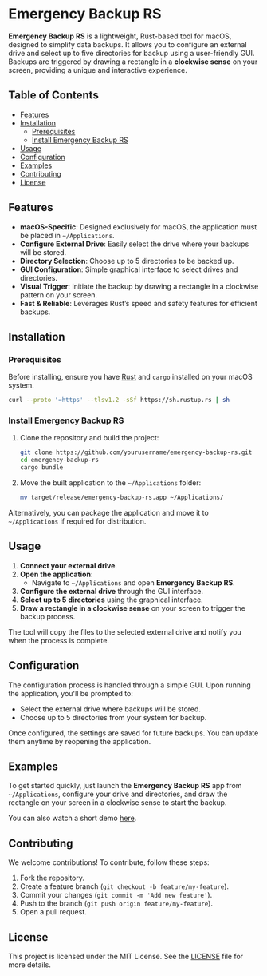#     

# Emergency Backup RS

**Emergency Backup RS** is a lightweight, Rust-based tool for macOS, designed to simplify data backups. It allows you to
configure an external drive and select up to five directories for backup using a user-friendly GUI. Backups are
triggered by drawing a rectangle in a **clockwise sense** on your screen, providing a unique and interactive experience.

## Table of Contents

- [Features](#features)
- [Installation](#installation)
    - [Prerequisites](#prerequisites)
    - [Install Emergency Backup RS](#install-emergency-backup-rs)
- [Usage](#usage)
- [Configuration](#configuration)
- [Examples](#examples)
- [Contributing](#contributing)
- [License](#license)

## Features

- **macOS-Specific**: Designed exclusively for macOS, the application must be placed in `~/Applications`.
- **Configure External Drive**: Easily select the drive where your backups will be stored.
- **Directory Selection**: Choose up to 5 directories to be backed up.
- **GUI Configuration**: Simple graphical interface to select drives and directories.
- **Visual Trigger**: Initiate the backup by drawing a rectangle in a clockwise pattern on your screen.
- **Fast & Reliable**: Leverages Rust’s speed and safety features for efficient backups.

## Installation

### Prerequisites

Before installing, ensure you have [Rust](https://www.rust-lang.org/tools/install) and `cargo` installed on your macOS
system.

```bash
curl --proto '=https' --tlsv1.2 -sSf https://sh.rustup.rs | sh
```

### Install Emergency Backup RS

1. Clone the repository and build the project:
   ```bash
   git clone https://github.com/yourusername/emergency-backup-rs.git
   cd emergency-backup-rs
   cargo bundle
   ```
2. Move the built application to the `~/Applications` folder:
   ```bash
   mv target/release/emergency-backup-rs.app ~/Applications/
   ```

Alternatively, you can package the application and move it to `~/Applications` if required for distribution.

## Usage

1. **Connect your external drive**.
2. **Open the application**:
    - Navigate to `~/Applications` and open **Emergency Backup RS**.
3. **Configure the external drive** through the GUI interface.
4. **Select up to 5 directories** using the graphical interface.
5. **Draw a rectangle in a clockwise sense** on your screen to trigger the backup process.

The tool will copy the files to the selected external drive and notify you when the process is complete.

## Configuration

The configuration process is handled through a simple GUI. Upon running the application, you'll be prompted to:

- Select the external drive where backups will be stored.
- Choose up to 5 directories from your system for backup.

Once configured, the settings are saved for future backups. You can update them anytime by reopening the application.

## Examples

To get started quickly, just launch the **Emergency Backup RS** app from `~/Applications`, configure your drive and
directories, and draw the rectangle on your screen in a clockwise sense to start the backup.

You can also watch a short demo [here](#).

## Contributing

We welcome contributions! To contribute, follow these steps:

1. Fork the repository.
2. Create a feature branch (`git checkout -b feature/my-feature`).
3. Commit your changes (`git commit -m 'Add new feature'`).
4. Push to the branch (`git push origin feature/my-feature`).
5. Open a pull request.

## License

This project is licensed under the MIT License. See the [LICENSE](./LICENSE) file for more details.

